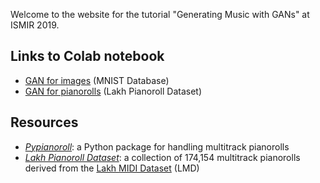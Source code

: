 Welcome to the website for the tutorial "Generating Music with GANs" at ISMIR 2019.

## Links to Colab notebook

- [GAN for images](https://colab.research.google.com/drive/1Cnq9z3QvxIsVntlXKjPjbwttxeDH47Xl) (MNIST Database)
- [GAN for pianorolls](https://colab.research.google.com/drive/1WrFtqo5LW8QfhiuhHmge9QLexWwS2BcM) (Lakh Pianoroll Dataset)

## Resources

- [_Pypianoroll_](https://salu133445.github.io/pypianoroll/): a Python package for handling multitrack pianorolls
- [_Lakh Pianoroll Dataset_](https://salu133445.github.io/lakh-pianoroll-dataset/): a collection of 174,154 multitrack pianorolls derived from the [Lakh MIDI Dataset](https://colinraffel.com/projects/lmd/) (LMD)
